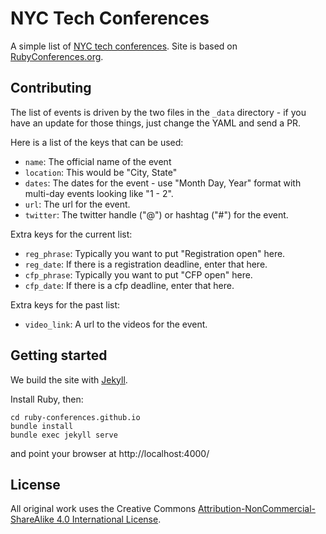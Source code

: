 # NYC Tech Conferences

A simple list of [NYC tech conferences][n]. Site is based on [RubyConferences.org][r].

[n]: http://nyctechconferences.org
[r]: http://rubyconferences.org/

## Contributing

The list of events is driven by the two files in the `_data` directory - if you
have an update for those things, just change the YAML and send a PR.

Here is a list of the keys that can be used:

* `name`: The official name of the event
* `location`: This would be "City, State"
* `dates`: The dates for the event - use "Month Day, Year" format with multi-day
  events looking like "1 - 2".
* `url`: The url for the event.
* `twitter`: The twitter handle ("@") or hashtag ("#") for the event.

Extra keys for the current list:

* `reg_phrase`: Typically you want to put "Registration open" here.
* `reg_date`: If there is a registration deadline, enter that here.
* `cfp_phrase`: Typically you want to put "CFP open" here.
* `cfp_date`: If there is a cfp deadline, enter that here.

Extra keys for the past list:

* `video_link`: A url to the videos for the event.

## Getting started

We build the site with [Jekyll](https://jekyllrb.com/).

Install Ruby, then:
```
cd ruby-conferences.github.io
bundle install
bundle exec jekyll serve
```
and point your browser at http://localhost:4000/

## License

All original work uses the Creative Commons
[Attribution-NonCommercial-ShareAlike 4.0 International License][l].

[l]: http://creativecommons.org/licenses/by-nc-sa/4.0/deed.en_US.
